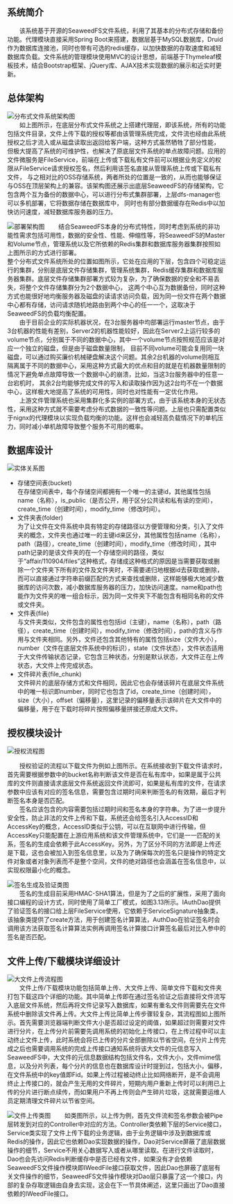 ## 系统简介
   &emsp;&emsp;该系统基于开源的SeaweedFS文件系统，利用了其基本的分布式存储和备份功能。代理模块直接采用Spring Boot来搭建，数据层基于MySQL数据库，Druid作为数据库连接池，同时也带有可选的redis缓存，以加快数据的存取速度和减轻数据库负载。文件系统的管理模块使用MVC的设计思想，前端基于Thymeleaf模板技术，结合Bootstrap框架、jQuery库、AJAX技术实现数据的展示和近实时更新。
## 总体架构
![分布式文件系统架构图](img/分布式文件系统架构.png)  
&emsp;&emsp;如上图所示，在底层分布式文件系统之上搭建代理层，即该系统，所有的功能包括文件目录，文件上传下载的授权等都由该管理系统完成，文件流也经由此系统授权之后才流入或从磁盘读取出返回给客户端，这种方式虽然牺牲了部分性能，
但极大提高了系统的可维护性，也解决了原底层文件系统的单点故障问题。应用的文件微服务是FileService，前端在上传或下载私有文件前可以根据业务定义的权限从FileService请求授权签名，然后利用该签名直接从管理系统上传或下载私有文件，
与之相对比的OSS存储系统，两者所处的位置是一致的，从而也能够保证与OSS在顶层架构上的兼容。该架构图还展示出底层SeaweedFS的存储架构，它包含两个互为备份的数据中心，可以进行分布式集群部署，上层dfs-manager也可以多机部署，它将数据存储在数据库中，
同时也有部分数据缓存在Redis中以加快访问速度，减轻数据库服务器的压力。

![部署架构图](img/SeaweedFS部署架构.png)
&emsp;&emsp;结合SeaweedFS本身的分布式特性，同时考虑到系统的非功能性需求包括可用性，数据的安全性、性能、伸缩性等，将SeaweedFS的Master和Volume节点，管理系统以及它所依赖的Redis集群和数据库服务器集群按照如上图所示的方式进行部署。  
整个分布式文件系统所处的位置如图所示，它处在应用的下层，包含四个可稳定运行的集群，分别是底层文件存储集群，管理系统集群，Redis缓存集群和数据库服务器集群。底层文件存储集群部署方式较为复杂，为了确保数据的安全和不易丢失，将整个文件存储集群分为2个数据中心，
这两个中心互为数据备份，同时这种方式也能很好地均衡服务器及磁盘的读请求访问负载，因为同一份文件在两个数据中心都有存储，访问请求随机地路由到两个中心的任一一个，这取决于SeaweedFS的负载均衡配置。  
&emsp;&emsp;由于目前企业的实际机器状况，在3台服务器中均部署运行master节点，由于3台机器的性能有差别，Server2的机器性能较好，因此在Server2上运行较多的volume节点，分别属于不同的数据中心，其中一个volume节点按照规范应该是对应一个独立的磁盘，但是由于磁盘数量限制，
目前不同volume可能会复用同一块磁盘，可以通过购买廉价机械硬盘解决这个问题。其余2台机器的volume则相互隔离属于不同的数据中心，采用这种方式最大的优点和目的就是在机器数量限制的情况下避免单点故障导致一个数据中心的崩溃，比如，当这3台服务器中的任意一台宕机时，
其余2台均能够完成文件的写入和读取操作因为这2台均不在一个数据中心，这样极大地提高了系统的可用性，同时也对性能有一定优化作用。  
&emsp;&emsp;上游文件管理系统也采用集群化多实例的部署方式，由于该系统本身的无状态性，采用这种方式就不需要考虑分布式数据的一致性等问题。上层也只需配置类似于nignx的代理模块以实现负载均衡的功能。这样也会减轻高负载情况下的单机压力，同时减小单机故障导致整个服务不可用的概率。

## 数据库设计
![实体关系图](img/实体图.png)
- 存储空间表(bucket)  
在存储空间表中，每个存储空间都拥有一个唯一的主键id，其他属性包括name（名称），is_public（是否公开，用于区分公共读和私有读的空间），create_time（创建时间），modify_time（修改时间）。
- 文件夹表(folder)  
为了让文件在文件系统中具有特定的存储路径以方便管理和分类，引入了文件夹的概念，文件夹也通过唯一的主键id来区分，其他属性包括name（名称），path（路径），create_time（创建时间），modify_time（修改时间），其中path记录的是该文件夹的在一个存储空间的路径，类似于“affair/110904/files”这种格式，存储成这种格式的原因是当需要获取或删除一个文件夹下所有的文件及文件夹时，不需要递归地根据id去获取或删除，而可以直接通过字符串前缀匹配的方式来查找或删除，这样能够极大地减少数据库的访问次数，减小数据库服务器的压力，加快访问速度。name和path也能作为文件夹的唯一组合标示，因为同一文件夹下不能包含有相同名称的文件或文件夹。
- 文件表(file)  
与文件夹类似，文件包含的属性也包括id（主键），name（名称），path（路径），create_time（创建时间），modify_time（修改时间），path的含义与作用与文件夹相同。另外，文件还包含其他特有的属性包括size（文件大小），number（文件在底层文件系统中的标识），state（文件状态），文件状态适用于大文件传输状态记录，它包含三种状态，分别是默认状态，大文件正在上传状态，大文件上传完成状态。
- 文件碎片表(file_chunk)  
文件碎片的底层存储方式和文件相同，因此它也会存储该碎片在底层文件系统中的唯一标识即number，同时它也包含了id，create_time（创建时间），size（大小），offset（偏移量），这里记录的偏移量表示该碎片在大文件中的偏移量，用于在下载时将碎片按照偏移量拼接还原成大文件。

## 授权模块设计
![授权流程图](img/上游应用授权流程图.png)

&emsp;&emsp;授权验证的流程以下载文件为例如上图所示。在系统接收到下载文件请求时，首先需要根据参数中的bucket名称判断该文件是否在私有库中，如果是属于公共库的文件则直接请求底层文件系统返回文件流即可，如果是私有库的文件，在请求参数中应该有对应的签名信息，需要包含过期时间来判断签名的有效期，最后才判断签名本身是否匹配。  
&emsp;&emsp;签名应该包含的内容需要包括过期时间和签名本身的字符串。为了进一步提升安全性，防止非法的文件上传和下载，系统还会给签名引入AccessID和AccessKey的概念，AccessID类似于公钥，可以在互联网中进行传输，但AccessKey只能配置在上游应用系统和该文件管理系统中，它们是一一匹配的关系，签名的生成会依赖于此AccessKey。另外，为了区分不同的方法即是上传还是下载，这也会被加入到签名信息里，以及为了确保每次的签名只是操作的特定文件对象或者对象列表而不是整个空间，文件的绝对路径也会涵盖在签名信息中，以实现权限最小化的概念。

![签名生成及验证类图](img/签名生成及验证类图.png)  
&emsp;&emsp;签名的生成目前采用HMAC-SHA1算法，但是为了之后的扩展性，采用了面向接口编程的设计方式，同时使用了简单工厂模式，如图3.13所示。IAuthDao提供了验证签名的接口给上层FileService使用，它依赖于ServiceSignature抽象类，该抽象类提供了create方法，用于创建签名计算算法，AuthDao在验证签名时会调用该方法获取签名计算算法实例再调用签名计算接口计算签名最后对比入参中的签名是否匹配。

## 文件上传/下载模块详细设计
![大文件上传流程图](img/大文件上传流程图.png)  
&emsp;&emsp;文件上传/下载模块功能包括简单上传、大文件上传、简单文件下载和文件夹打包下载这四个详细的功能。其中简单上传即在通过签名验证之后直接将文件流写入底层文件系统，然后再将文件记录写入数据库，如果有重名文件则需要先在文件系统中删除该文件再上传。大文件上传比简单上传步骤较复杂，其流程图如上图所示。首先需要浏览器端判断文件大小是否超过设定的阈值，如果超过则需要对文件进行分片，在上传分片前需要先调用系统的初始化上传接口，在上传过程中可以主动终止文件上传，此时系统会将已上传的分片全部删除以节省空间，在分片上传完成之后也需要调用系统的完成上传接口通知系统将该大文件的元信息写入SeaweedFS中，大文件的元信息数据结构包括文件名，文件大小，文件mime信息，以及分片列表，每个分片的信息也在数据库设计时提到过，包括大小，偏移，在文件系统中的key值即Fid。如果上传过程被动终止比如网络断开，是不会调用终止上传接口的，就会产生无用的文件碎片，短期内用户重新上传时可以利用已上传的分片进行断点续传，而如果用户不再上传则会产生碎片垃圾，这就需要运维人员定期清理文件碎片以节省空间。  

![文件上传类图](img/文件上传类图.png) 
&emsp;&emsp;如类图所示，以上传为例，首先文件流和签名参数会被Pipe层转发到对应的Controller中对应的方法。Controller类依赖下层的Service接口，Service类实现了文件上传下载的业务逻辑，由于业务逻辑中涉及到数据库或Redis的操作，因此它也依赖Dao实现数据的操作，Dao对Service屏蔽了底层数据操作的细节，Service不用关心数据写入或者从哪里读取。在进行文件读取时，Dao也会先访问Redis判断缓存中是否已经有文件，如果没有才会依赖SeaweedFS文件操作模块即IWeedFile接口获取文件，因此Dao也屏蔽了底层有关文件操作的细节，SeaweedFS文件操作模块对Dao层只暴露了这一个接口，内部的复杂存取逻辑由自身去实现，这会在下一节具体阐述，这里只画出了Dao直接依赖的IWeedFile接口。


